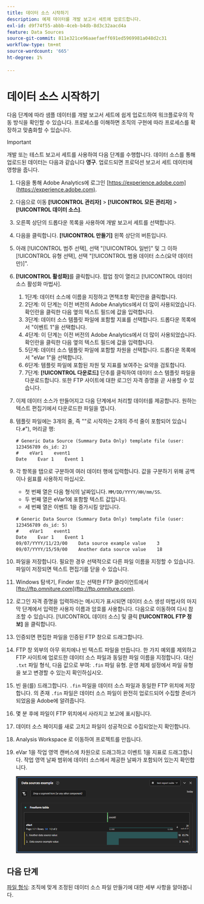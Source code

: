 ```yaml
---
title: 데이터 소스 시작하기
description: 예제 데이터를 개발 보고서 세트에 업로드합니다.
exl-id: d9f74f55-abbb-4ceb-b4db-8d3c32aacd4a
feature: Data Sources
source-git-commit: 811e321ce96aaefaeff691ed5969981a048d2c31
workflow-type: tm+mt
source-wordcount: '665'
ht-degree: 1%

---
```


# 데이터 소스 시작하기

다음 단계에 따라 샘플 데이터를 개발 보고서 세트에 쉽게 업로드하여 워크플로우의 작동 방식을 확인할 수 있습니다. 프로세스를 이해하면 조직의 구현에 따라 프로세스를 확장하고 맞춤화할 수 있습니다.

>[!IMPORTANT]
>
>개발 또는 테스트 보고서 세트를 사용하여 다음 단계를 수행합니다. 데이터 소스를 통해 업로드된 데이터는 다음과 같습니다 **영구**. 업로드되면 프로덕션 보고서 세트 데이터에 영향을 줍니다.

1. 다음을 통해 Adobe Analytics에 로그인 [https://experience.adobe.com](https://experience.adobe.com).
1. 다음으로 이동 **[!UICONTROL 관리자]** > **[!UICONTROL 모든 관리자]** > **[!UICONTROL 데이터 소스]**.
1. 오른쪽 상단의 드롭다운 목록을 사용하여 개발 보고서 세트를 선택합니다.
1. 다음을 클릭합니다. **[!UICONTROL 만들기]** 왼쪽 상단의 버튼입니다.
1. 아래 [!UICONTROL 범주 선택], 선택 &quot;[!UICONTROL 일반]&quot; 및 그 이하 [!UICONTROL 유형 선택], 선택 &quot;[!UICONTROL 범용 데이터 소스(요약 데이터만)]&quot;.
1. **[!UICONTROL 활성화]**&#x200B;를 클릭합니다. 팝업 창이 열리고 [!UICONTROL 데이터 소스 활성화 마법사].
   1. 1단계: 데이터 소스에 이름을 지정하고 면책조항 확인란을 클릭합니다.
   1. 2단계: 이 단계는 이전 버전의 Adobe Analytics에서 더 많이 사용되었습니다. 확인란을 클릭한 다음 옆의 텍스트 필드에 값을 입력합니다.
   1. 3단계: 데이터 소스 템플릿 파일에 포함할 지표를 선택합니다. 드롭다운 목록에서 &quot;이벤트 1&quot;을 선택합니다.
   1. 4단계: 이 단계는 이전 버전의 Adobe Analytics에서 더 많이 사용되었습니다. 확인란을 클릭한 다음 옆의 텍스트 필드에 값을 입력합니다.
   1. 5단계: 데이터 소스 템플릿 파일에 포함할 차원을 선택합니다. 드롭다운 목록에서 &quot;eVar 1&quot;을 선택합니다.
   1. 6단계: 템플릿 파일에 포함된 차원 및 지표를 보여주는 요약을 검토합니다.
   1. 7단계: **[!UICONTROL 다운로드]** 단추를 클릭하여 데이터 소스 템플릿 파일을 다운로드합니다. 또한 FTP 사이트에 대한 로그인 자격 증명을 곧 사용할 수 있습니다.
1. 이제 데이터 소스가 만들어지고 다음 단계에서 처리할 데이터를 제공합니다. 원하는 텍스트 편집기에서 다운로드한 파일을 엽니다.
1. 템플릿 파일에는 3개의 줄, 즉 &quot;&quot;로 시작하는 2개의 주석 줄이 포함되어 있습니다.`#`&quot;), 머리글 행:

   ```text
   # Generic Data Source (Summary Data Only) template file (user: 123456789 ds_id: 2)
   #    eVar1    event1
   Date    Evar 1    Event 1
   ```

1. 각 항목을 탭으로 구분하여 여러 데이터 행에 입력합니다. 값을 구분하기 위해 공백이나 쉼표를 사용하지 마십시오.
   * 첫 번째 열은 다음 형식의 날짜입니다. `MM/DD/YYYY/HH/mm/SS`.
   * 두 번째 열은 eVar1에 포함할 텍스트 값입니다.
   * 세 번째 열은 이벤트 1을 증가시킬 양입니다.

   ```text
   # Generic Data Source (Summary Data Only) template file (user: 123456789 ds_id: 5)
   #    eVar1    event1
   Date    Evar 1    Event 1
   09/07/YYYY/11/23/00    Data source example value    3
   09/07/YYYY/15/59/00    Another data source value    18
   ```

1. 파일을 저장합니다. 필요한 경우 선택적으로 다른 파일 이름을 지정할 수 있습니다. 파일이 저장되면 텍스트 편집기를 닫을 수 있습니다.
1. Windows 탐색기, Finder 또는 선택한 FTP 클라이언트에서 [ftp://ftp.omniture.com](ftp://ftp.omniture.com).
1. 로그인 자격 증명을 입력하라는 메시지가 표시되면 데이터 소스 생성 마법사의 마지막 단계에서 입력한 사용자 이름과 암호를 사용합니다. 다음으로 이동하여 다시 참조할 수 있습니다. [!UICONTROL 데이터 소스] 및 클릭 **[!UICONTROL FTP 정보]** 을 클릭합니다.
1. 인증되면 편집한 파일을 인증된 FTP 창으로 드래그합니다.
1. FTP 창 외부의 아무 위치에나 빈 텍스트 파일을 만듭니다. 한 가지 예외를 제외하고 FTP 사이트에 업로드한 데이터 소스 파일과 동일한 파일 이름을 지정합니다. 대신 `.txt` 파일 형식, 다음 값으로 부여: `.fin` 파일 유형. 운영 체제 설정에서 파일 유형을 보고 변경할 수 있는지 확인하십시오.
1. 빈 을(를) 드래그합니다. `.fin` 파일을 데이터 소스 파일과 동일한 FTP 위치에 저장합니다. 의 존재 `.fin` 파일은 데이터 소스 파일이 완전히 업로드되어 수집할 준비가 되었음을 Adobe에 알려줍니다.
1. 몇 분 후에 파일이 FTP 위치에서 사라지고 보고에 표시됩니다.
1. 데이터 소스 페이지를 새로 고치고 파일이 성공적으로 수집되었는지 확인합니다.
1. Analysis Workspace 로 이동하여 프로젝트를 만듭니다.
1. eVar 1을 작업 영역 캔버스에 차원으로 드래그하고 이벤트 1을 지표로 드래그합니다. 작업 영역 날짜 범위에 데이터 소스에서 제공한 날짜가 포함되어 있는지 확인합니다.

   ![예제 보고서](assets/success-report.png)

## 다음 단계

[파일 형식](file-format.md): 조직에 맞게 조정된 데이터 소스 파일 만들기에 대한 세부 사항을 알아봅니다.
